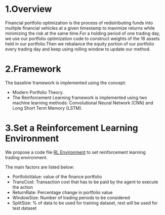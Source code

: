 # 1.Overview
Financial portfolio optimization is the process of redistributing funds into multiple financial vehicles at a given timestamp to maximize returns while minimizing the risk at the same time.For a holding period of one trading day, we use our portfolio optimization code to construct weights of the 16 assets held in our portfolio.Then we rebalance the equity portion of our portfolio every trading day and keep using rolling window to update our method.

# 2.Framework
The baseline framework is implemented using the concept:

- Modern Portfolio Theory.
- The Reinforcement Learning framework is implemented using two machine learning methods: Convolutional Neural Network (CNN) and Long Short Term Memory (LSTM).

# 3.Set a Reinforcement Learning Environment
We propose a code file [RL Environment](code/RLEnvironment.ipynb) to set reinforcement learning trading environment.

The main factors are listed below:

- PortfolioValue: value of the finance portfolio
- TransCost: Transaction cost that has to be paid by the agent to execute the action
- ReturnRate: Percentage change in portfolio value
- WindowSize: Number of trading periods to be considered
- SplitSize: % of data to be used for training dataset, rest will be used for test dataset
